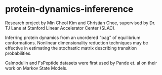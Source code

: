 # protein-dynamics-infererence
Research project by Min Cheol Kim and Christian Choe, supervised by Dr. TJ Lane at Stanford Linear Accelerator Center (SLAC).

Inferring protein dynamics from an unordered "bag" of equilibrium conformations. Nonlinear dimensionality reduction techniques may be effective in estimating the stochastic matrix describing transition probabilities.

Calmodulin and FsPeptide datasets were first used by Pande et. al on their work on Markov State Models.